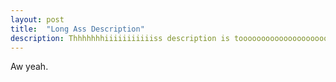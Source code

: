```yaml
---
layout: post
title:  "Long Ass Description"
description: Thhhhhhhiiiiiiiiiiiss description is tooooooooooooooooooooo long. Like waaaay toooo looong. Gooooooglllllleeeeee is nooooooot goooooiiiiinng tooooooooooo lliiiiiiikkkkkkkke thiiiiiiiisssssssss.
---
```


Aw yeah.
